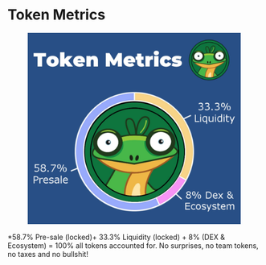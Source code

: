 # Token Metrics

<figure><img src=".gitbook/assets/token-metrics.jpg" alt=""><figcaption></figcaption></figure>

\*58.7% Pre-sale (locked)+ 33.3% Liquidity (locked) + 8% (DEX & Ecosystem) = 100% all tokens accounted for. No surprises, no team tokens, no taxes and no bullshit!
